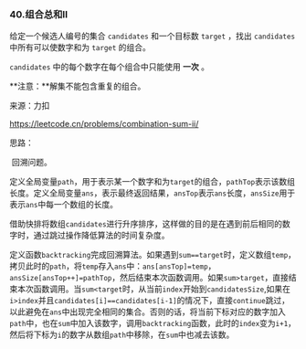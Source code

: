 ### 40.组合总和II

给定一个候选人编号的集合 `candidates` 和一个目标数 `target` ，找出 `candidates` 中所有可以使数字和为 `target` 的组合。

`candidates` 中的每个数字在每个组合中只能使用 **一次** 。

**注意：**解集不能包含重复的组合。

来源：力扣

https://leetcode.cn/problems/combination-sum-ii/



思路：

​		回溯问题。

​		定义全局变量`path`，用于表示某一个数字和为`target`的组合，`pathTop`表示该数组长度。定义全局变量`ans`，表示最终返回结果，`ansTop`表示`ans`长度，`ansSize`用于表示`ans`中每一个数组的长度。

​		借助快排将数组`candidates`进行升序排序，这样做的目的是在遇到前后相同的数字时，通过跳过操作降低算法的时间复杂度。

​		定义函数`backtracking`完成回溯算法。如果遇到`sum==target`时，定义数组`temp`，拷贝此时的`path`，将`temp`存入`ans`中：`ans[ansTop]=temp`， `ansSize[ansTop++]=pathTop`，然后结束本次函数调用。如果`sum>target`，直接结束本次函数调用。当`sum<target`时，从当前`index`开始到`candidatesSize`,如果在`i>index`并且`candidates[i]==candidates[i-1]`的情况下，直接`continue`跳过，以此避免在`ans`中出现完全相同的集合。否则的话，将当前下标对应的数字加入`path`中，也在`sum`中加入该数字，调用`backtracking`函数，此时的`index`变为`i+1`，然后将下标为`i`的数字从数组`path`中移除，在`sum`中也减去该数。

​		